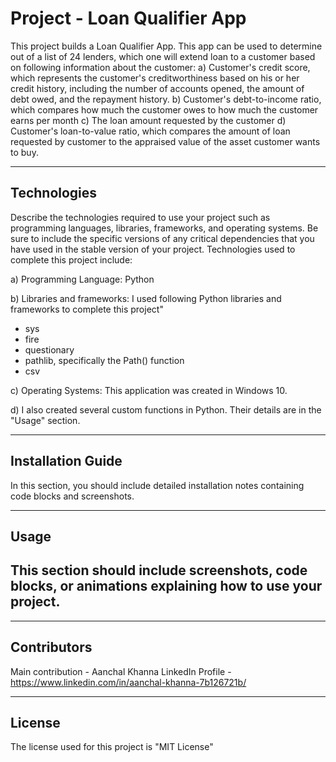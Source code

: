 # Project - Loan Qualifier App

This project builds a Loan Qualifier App. This app can be used to determine out of a list of 24 lenders, which one will extend loan to a customer based on following information about the customer:
a) Customer's credit score, which represents the customer's creditworthiness based on his or her credit history, including the number of accounts opened, the amount of debt owed, and the repayment history. 
b) Customer's debt-to-income ratio, which compares how much the customer owes to how much the customer earns per month
c) The loan amount requested by the customer
d) Customer's loan-to-value ratio, which compares the amount of loan requested by customer to the appraised value of the asset customer wants to buy.

---

## Technologies

Describe the technologies required to use your project such as programming languages, libraries, frameworks, and operating systems. Be sure to include the specific versions of any critical dependencies that you have used in the stable version of your project.
Technologies used to complete this project include:

a) Programming Language: Python

b) Libraries and frameworks: I used following Python libraries and frameworks to complete this project"
 - sys
 - fire
 - questionary
 - pathlib, specifically the Path() function
 - csv

c) Operating Systems: This application was created in Windows 10.

d) I also created several custom functions in Python. Their details are in the "Usage" section.

---

## Installation Guide

In this section, you should include detailed installation notes containing code blocks and screenshots.

---

## Usage

This section should include screenshots, code blocks, or animations explaining how to use your project.
 - 
---

## Contributors

Main contribution - Aanchal Khanna
LinkedIn Profile - https://www.linkedin.com/in/aanchal-khanna-7b126721b/

---

## License

The license used for this project is "MIT License"
